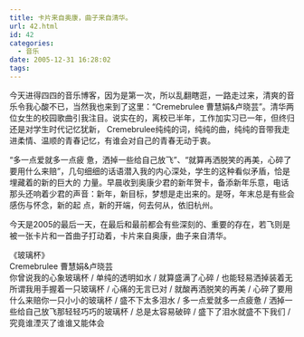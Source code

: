 ```yaml
---
title: 卡片来自奥康，曲子来自清华。
url: 42.html
id: 42
categories:
  - 音乐
date: 2005-12-31 16:28:02
tags:
---
```


今天进得四四的音乐博客，因为是第一次，所以乱翻瞎逛，一路走过来，清爽的音乐令我心酸不已，当然我也来到了这里：“Cremebrulee 曹慧娟&卢晓芸”。清华两位女生的校园歌曲引我注目。说实在的，离校已半年，工作加实习已一年，但终归还是对学生时代记忆犹新， Cremebrulee纯纯的词，纯纯的曲，纯纯的音带我走进柔情、温顺的青春记忆，有谁会对自己的青春无动于衷。  
  
“多一点爱就多一点疲 惫，洒掉一些给自己放飞”、“就算再洒脱笑的再美，心碎了要用什么来赔”，几句细细的话语潜入我的内心深处，学生的这种看似矛盾，恰是埋藏着的新的巨大的 力量。早晨收到奥康少君的新年贺卡，备添新年乐意，电话那头还响着少君的声音：新年，新目标，梦想是走出来的。是呀，年末总是有些会感伤与怀念，新的起 点，新的开端，何去何从，依旧杭州。  
  
今天是2005的最后一天，在最后和最前都会有些深刻的、重要的存在，若飞则是被一张卡片和一首曲子打动着，卡片来自奥康，曲子来自清华。  
  
《玻璃杯》  
Cremebrulee 曹慧娟&卢晓芸  
你曾说我的心象玻璃杯 / 单纯的透明如水 / 就算盛满了心碎 / 也能轻易洒掉装着无所谓我用手握着一只玻璃杯 / 心痛的无言已对 / 就酸再洒脱笑的再美 / 心碎了要用什么来赔你一只小小的玻璃杯 / 盛不下太多泪水 / 多一点爱就多一点疲惫 / 洒掉一些给自己放飞那轻轻巧巧的玻璃杯 / 总是太容易破碎 / 盛下了泪水就盛不下我们 / 究竟谁湮灭了谁谁又能体会